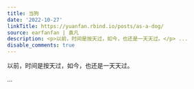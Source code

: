 ```yaml
---
title: 当狗
date: '2022-10-27'
linkTitle: https://yuanfan.rbind.io/posts/as-a-dog/
source: earfanfan | 袁凡
description: <p>以前，时间是按天过，如今，也还是一天天过。</p> ...
disable_comments: true
---
```

<p>以前，时间是按天过，如今，也还是一天天过。</p> ...